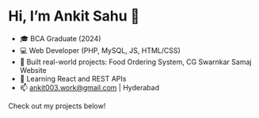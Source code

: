 # Hi, I’m Ankit Sahu 👋

- 🎓 BCA Graduate (2024)
- 💻 Web Developer (PHP, MySQL, JS, HTML/CSS)
- 📁 Built real-world projects: Food Ordering System, CG Swarnkar Samaj Website
- 🌱 Learning React and REST APIs
- 📫 ankit003.work@gmail.com | Hyderabad

Check out my projects below!
